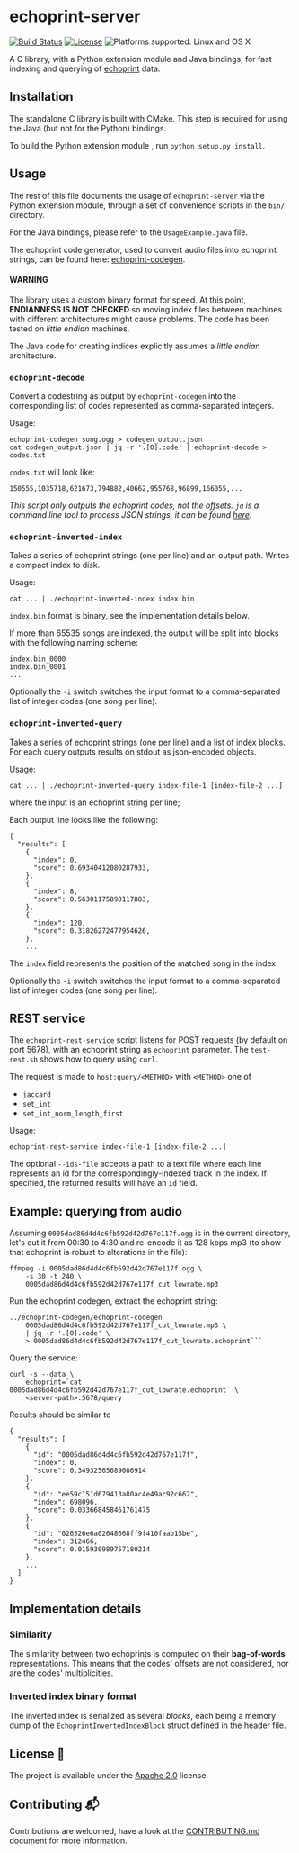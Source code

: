 # echoprint-server #

[![Build Status](https://api.travis-ci.org/spotify/echoprint-server.svg)](https://travis-ci.org/spotify/echoprint-server)
[![License](https://img.shields.io/github/license/spotify/echoprint-server.svg)](LICENSE)
![Platforms supported: Linux and OS X](https://img.shields.io/badge/platform-Linux%20%7C%20OS%20X-blue.svg)

A C library, with a Python extension module and Java bindings, for
fast indexing and querying of [echoprint](http://echoprint.me/) data.


## Installation ##

The standalone C library is built with CMake. This step is required
for using the Java (but not for the Python) bindings.

To build the Python extension module , run `python setup.py install`.

## Usage ##

The rest of this file documents the usage of `echoprint-server` via
the Python extension module, through a set of convenience scripts in
the `bin/` directory.

For the Java bindings, please refer to the `UsageExample.java` file.

The echoprint code generator, used to convert audio files into
echoprint strings, can be found here:
[echoprint-codegen](https://github.com/echonest/echoprint-codegen).

#### WARNING ####

The library uses a custom binary format for speed. At this point,
**ENDIANNESS IS NOT CHECKED** so moving index files between machines
with different architectures might cause problems. The code has been
tested on *little endian* machines.

The Java code for creating indices explicitly assumes a *little
endian* architecture.


### `echoprint-decode` ###

Convert a codestring as output by `echoprint-codegen` into the
corresponding list of codes represented as comma-separated integers.

Usage:

	echoprint-codegen song.ogg > codegen_output.json
	cat codegen_output.json | jq -r '.[0].code' | echoprint-decode > codes.txt

`codes.txt` will look like:

`150555,1035718,621673,794882,40662,955768,96899,166055,...`

*This script only outputs the echoprint codes, not the
 offsets. `jq` is a command line tool to process JSON strings, it can
 be found [here](https://stedolan.github.io/jq/).*


### `echoprint-inverted-index` ###

Takes a series of echoprint strings (one per line) and
an output path. Writes a compact index to disk.

Usage:

    cat ... | ./echoprint-inverted-index index.bin

`index.bin` format is binary, see the implementation details below.

If more than 65535 songs are indexed, the output will be split into
blocks with the following naming scheme:

    index.bin_0000
	index.bin_0001
	...

Optionally the `-i` switch switches the input format to a
comma-separated list of integer codes (one song per line).

### `echoprint-inverted-query` ###

Takes a series of echoprint strings (one per line) and a list of index
blocks. For each query outputs results on stdout as json-encoded
objects.

Usage:

    cat ... | ./echoprint-inverted-query index-file-1 [index-file-2 ...]

where the input is an echoprint string per line;

Each output line looks like the following:

```
{
  "results": [
    {
      "index": 0,
      "score": 0.69340412080287933,
    },
    {
      "index": 8,
      "score": 0.56301175890117883,
    },
    {
      "index": 120,
      "score": 0.31826272477954626,
    },
    ...
```


The `index` field represents the position of the matched song in the
index.

Optionally the `-i` switch switches the input format to a
comma-separated list of integer codes (one song per line).


## REST service ##

The `echoprint-rest-service` script listens for POST requests (by
default on port 5678), with an echoprint string as `echoprint`
parameter. The `test-rest.sh` shows how to query using `curl`.

The request is made to `host:query/<METHOD>` with `<METHOD>` one of

- `jaccard`
- `set_int`
- `set_int_norm_length_first`

Usage:

	echoprint-rest-service index-file-1 [index-file-2 ...]

The optional `--ids-file` accepts a path to a text file where each
line represents an id for the correspondingly-indexed track in the
index. If specified, the returned results will have an `id` field.

## Example: querying from audio ##

Assuming `0005dad86d4d4c6fb592d42d767e117f.ogg` is in the current
directory, let's cut it from 00:30 to 4:30 and re-encode it as 128
kbps mp3 (to show that echoprint is robust to alterations in the
file):


	ffmpeg -i 0005dad86d4d4c6fb592d42d767e117f.ogg \
		-s 30 -t 240 \
		0005dad86d4d4c6fb592d42d767e117f_cut_lowrate.mp3

Run the echoprint codegen, extract the echoprint string:

    ../echoprint-codegen/echoprint-codegen
        0005dad86d4d4c6fb592d42d767e117f_cut_lowrate.mp3 \
        | jq -r '.[0].code' \
        > 0005dad86d4d4c6fb592d42d767e117f_cut_lowrate.echoprint```

Query the service:

    curl -s --data \
        echoprint=`cat 0005dad86d4d4c6fb592d42d767e117f_cut_lowrate.echoprint` \
        <server-path>:5678/query

Results should be similar to

    {
      "results": [
        {
          "id": "0005dad86d4d4c6fb592d42d767e117f",
          "index": 0,
          "score": 0.34932565689086914
        },
        {
          "id": "ee59c151d679413a80ac4e49ac92c662",
          "index": 698096,
          "score": 0.033668458461761475
        },
        {
          "id": "026526e6a02648668ff9f410faab15be",
          "index": 312466,
          "score": 0.015930989757180214
        },
        ...
      ]
    }




## Implementation details ##

### Similarity ###

The similarity between two echoprints is computed on their
**bag-of-words** representations. This means that the codes' offsets
are not considered, nor are the codes' multiplicities.

### Inverted index binary format ###

The inverted index is serialized as several *blocks*, each being a
memory dump of the `EchoprintInvertedIndexBlock` struct defined in the
header file.

## License :memo:
The project is available under the [Apache 2.0](http://www.apache.org/licenses/LICENSE-2.0) license.

## Contributing :mailbox_with_mail:
Contributions are welcomed, have a look at the [CONTRIBUTING.md](CONTRIBUTING.md) document for more information.
